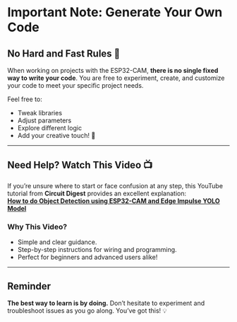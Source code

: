 # Important Note: Generate Your Own Code

## No Hard and Fast Rules 🚀

When working on projects with the ESP32-CAM, **there is no single fixed way to write your code**. You are free to experiment, create, and customize your code to meet your specific project needs. 

Feel free to:
- Tweak libraries
- Adjust parameters
- Explore different logic
- Add your creative touch! 🎨

---

## Need Help? Watch This Video 📺

If you’re unsure where to start or face confusion at any step, this YouTube tutorial from **Circuit Digest** provides an excellent explanation:  
[**How to do Object Detection using ESP32-CAM and Edge Impulse YOLO Model**](https://youtu.be/bZIKVaD3dRk?si=Rgcfnb7bGQqz1r0W)  

### Why This Video?
- Simple and clear guidance.
- Step-by-step instructions for wiring and programming.
- Perfect for beginners and advanced users alike!

---

## Reminder
**The best way to learn is by doing.** Don’t hesitate to experiment and troubleshoot issues as you go along. You’ve got this! 💡
